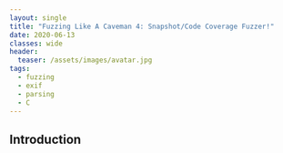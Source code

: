 ```yaml
---
layout: single
title: "Fuzzing Like A Caveman 4: Snapshot/Code Coverage Fuzzer!"
date: 2020-06-13
classes: wide
header:
  teaser: /assets/images/avatar.jpg
tags:
  - fuzzing
  - exif
  - parsing
  - C
---
```


## Introduction
